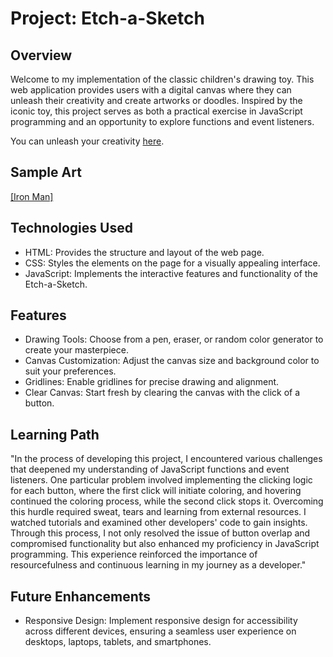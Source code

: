 # Project: Etch-a-Sketch

## Overview

Welcome to my implementation of the classic children's drawing toy. This web application provides users with a digital canvas where they can unleash their creativity and create artworks or doodles. Inspired by the iconic toy, this project serves as both a practical exercise in JavaScript programming and an opportunity to explore functions and event listeners.

You can unleash your creativity [here](https://krig6.github.io/etch-a-sketch/).

## Sample Art

[[Iron Man]](./sample-ironman.png)

## Technologies Used

- HTML: Provides the structure and layout of the web page.
- CSS: Styles the elements on the page for a visually appealing interface.
- JavaScript: Implements the interactive features and functionality of the Etch-a-Sketch.

## Features

- Drawing Tools: Choose from a pen, eraser, or random color generator to create your masterpiece.
- Canvas Customization: Adjust the canvas size and background color to suit your preferences.
- Gridlines: Enable gridlines for precise drawing and alignment.
- Clear Canvas: Start fresh by clearing the canvas with the click of a button.

## Learning Path

"In the process of developing this project, I encountered various challenges that deepened my understanding of JavaScript functions and event listeners. One particular problem involved implementing the clicking logic for each button, where the first click will initiate coloring, and hovering continued the coloring process, while the second click stops it. Overcoming this hurdle required sweat, tears and learning from external resources. I watched tutorials and examined other developers' code to gain insights. Through this process, I not only resolved the issue of button overlap and compromised functionality but also enhanced my proficiency in JavaScript programming. This experience reinforced the importance of resourcefulness and continuous learning in my journey as a developer."

## Future Enhancements

- Responsive Design: Implement responsive design for accessibility across different devices, ensuring a seamless user experience on desktops, laptops, tablets, and smartphones.
